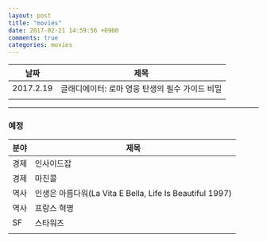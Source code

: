 ```yaml
---
layout: post
title: "movies"
date: 2017-02-21 14:59:56 +0900
comments: true
categories: movies
---
```



| 날짜      | 제목                                            |
| ---       | ---                                             |
| 2017.2.19 | 글래디에이터: 로마 영웅 탄생의 필수 가이드 비밀 |
|           |                                                 |


---
###  예정 ###

| 분야         | 제목                                                     |
| ------------ | -----------                                              |
| 경제         | 인사이드잡                                               |
| 경제         | 마진콜                                                   |
| 역사         | 인생은 아름다워(La Vita E Bella, Life Is Beautiful 1997) |
| 역사         | 프랑스 혁명                                              |
| SF           | 스타워즈                                                 |
|              |                                                          |
